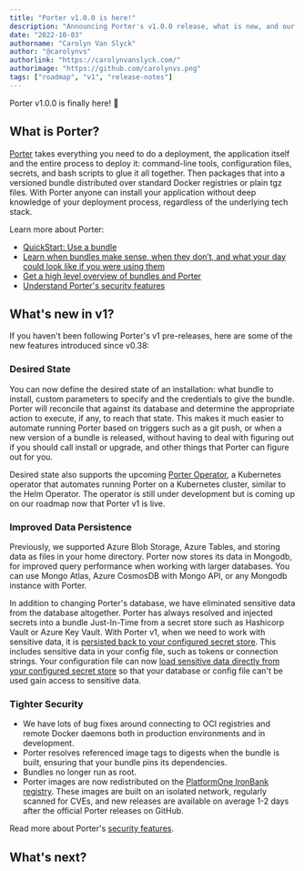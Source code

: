 ```yaml
---
title: "Porter v1.0.0 is here!"
description: "Announcing Porter's v1.0.0 release, what is new, and our plans going forward"
date: "2022-10-03"
authorname: "Carolyn Van Slyck"
author: "@carolynvs"
authorlink: "https://carolynvanslyck.com/"
authorimage: "https://github.com/carolynvs.png"
tags: ["roadmap", "v1", "release-notes"]
---
```


Porter v1.0.0 is finally here! 🎉
<!--more-->

## What is Porter?

[Porter](/) takes everything you need to do a deployment, the application itself and the entire process to deploy it: command-line tools, configuration files, secrets, and bash scripts to glue it all together.
Then packages that into a versioned bundle distributed over standard Docker registries or plain tgz files.
With Porter anyone can install your application without deep knowledge of your deployment process, regardless of the underlying tech stack.

Learn more about Porter:

* [QuickStart: Use a bundle](/quickstart)
* [Learn when bundles make sense, when they don’t, and what your day could look like if you were using them](/learning/#the-devil-is-in-the-deployments-bundle-use-cases)
* [Get a high level overview of bundles and Porter](/architecture/)
* [Understand Porter's security features](/security-features/)

## What's new in v1?

If you haven't been following Porter's v1 pre-releases, here are some of the new features introduced since v0.38:

### Desired State

You can now define the desired state of an installation: what bundle to install, custom parameters to specify and the credentials to give the bundle.
Porter will reconcile that against its database and determine the appropriate action to execute, if any, to reach that state.
This makes it much easier to automate running Porter based on triggers such as a git push, or when a new version of a bundle is released, without having to deal with figuring out if you should call install or upgrade, and other things that Porter can figure out for you.

Desired state also supports the upcoming [Porter Operator](/operator/), a Kubernetes operator that automates running Porter on a Kubernetes cluster, similar to the Helm Operator.
The operator is still under development but is coming up on our roadmap now that Porter v1 is live.

### Improved Data Persistence

Previously, we supported Azure Blob Storage, Azure Tables, and storing data as files in your home directory.
Porter now stores its data in Mongodb, for improved query performance when working with larger databases.
You can use Mongo Atlas, Azure CosmosDB with Mongo API, or any Mongodb instance with Porter.

In addition to changing Porter's database, we have eliminated sensitive data from the database altogether.
Porter has always resolved and injected secrets into a bundle Just-In-Time from a secret store such as Hashicorp Vault or Azure Key Vault.
With Porter v1, when we need to work with sensitive data, it is [persisted back to your configured secret store](/blog/persist-sensitive-data-safely/).
This includes sensitive data in your config file, such as tokens or connection strings.
Your configuration file can now [load sensitive data directly from your configured secret store](/blog/secret-free-config/) so that your database or config file can't be used gain access to sensitive data.

### Tighter Security

* We have lots of bug fixes around connecting to OCI registries and remote Docker daemons both in production environments and in development.
* Porter resolves referenced image tags to digests when the bundle is built, ensuring that your bundle pins its dependencies.
* Bundles no longer run as root.
* Porter images are now redistributed on the [PlatformOne IronBank registry](https://p1.dso.mil/products/iron-bank).
  These images are built on an isolated network, regularly scanned for CVEs, and new releases are available on average 1-2 days after the official Porter releases on GitHub.

Read more about Porter's [security features](/security-features/).

## What's next?

